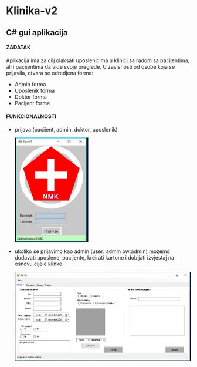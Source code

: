 # Klinika-v2
## C# gui aplikacija 

#### ZADATAK
  Aplikacija ima za cilj olaksati uposlenicima u klinici sa radom sa pacijentima, ali i pacijentima da vide svoje preglede. U zavisnosti od osobe koja se prijavila, otvara se     odredjena forma:
  - Admin forma
  - Uposlenik forma
  - Doktor forma
  - Pacijent forma


#### FUNKCIONALNOSTI

 - prijava (pacijent, admin, doktor, uposlenik)
 
  	 <img src="/screenshots/slika1.JPG" width="200"/>
 
 - ukoliko se prijavimo kao admin (user: admin pw:admin) mozemo dodavati uposlene, pacijente, kreirati kartone i dobijati izvjestaj na osnovu cijele klinke
 
     <img src="/screenshots/admin1.JPG" width="600"/>
 
 
  
